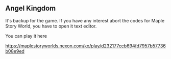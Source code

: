 ## Angel Kingdom

It's backup for the game.
If you have any interest abort the codes for Maple Story World, you have to open it text editor.

You can play it here

https://maplestoryworlds.nexon.com/ko/play/d232177ccb694fd7957b57736b08e9ed
